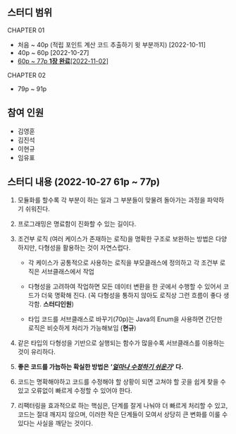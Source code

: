 ## 스터디 범위

CHAPTER 01

- 처음 ~ 40p (적립 포인트 계산 코드 추출하기 윗 부분까지) [2022-10-11]
- 40p ~ 60p [2022-10-27]
- <U>60p ~ 77p **1장 완료**[2022-11-02]</U>

CHAPTER 02

- 79p ~ 91p

## 참여 인원

- 김영훈
- 김진석
- 이현규
- 임유표

## 스터디 내용 (**2022-10-27** 61p ~ 77p)

1. 모듈화를 할수록 각 부분이 하는 일과 그 부분들이 맞물려 돌아가는 과정을 파악하기 쉬워진다.
2. 프로그래밍은 명료함이 진화할 수 있는 길이다.
3. 조건부 로직 (여러 케이스가 존재하는 로직)을 명확한 구조로 보완하는 방법은 다양하지만, 다형성을 활용하는 것이 자연스럽다.

   - 각 케이스가 공통적으로 사용하는 로직을 부모클래스에 정의하고 각 조건부 로직은 서브클래스에서 작업

   - 다형성을 고려하여 작업하면 모든 데이터 변환을 한 곳에서 수행할 수 있어서 코드가 더욱 명확해 진다. (꼭 다형성을 통하지 않아도 로직상 그런 흐름이 좋다 생각함. **스터디인원**)

   - 타입 코드를 서브클래스로 바꾸기(70p)는 Java의 Enum을 사용하면 간단한 로직은 비슷하게 처리가 가능해보임 (**현규**)

4. 같은 타입의 다형성을 기반으로 실행되는 함수가 많을수록 서브클래스를 이용하는 것이 유리하다.
5. **좋은 코드를 가늠하는 확실한 방법은 _'<U>얼마나 수정하기 쉬운가</U>'_ 다.**
6. 코드는 명확해야하고 코드를 수정해야 할 상황이 되면 고쳐야 할 곳을 쉽게 찾을 수 있고 오류없이 빠르게 수정할 수 있어야 한다.
7. 리팩터링을 효과적으로 하는 핵심은, 단계를 잘게 나눠야 더 빠르게 처리할 수 있고, 코드는 절대 깨지지 않으며, 이러한 작은 단계들이 모여서 상당히 큰 변화를 이룰 수 있다는 사실을 깨닫는 것이다.
